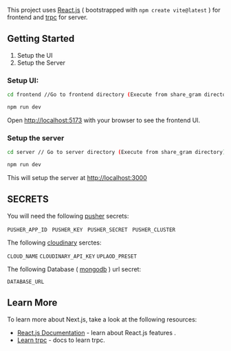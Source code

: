This project uses  [React.js](https://react.dev) ( bootstrapped with `npm create vite@latest` ) for frontend and [trpc](https://trpc.io) for server.

## Getting Started

1. Setup the UI
2. Setup the Server



### Setup UI:
```bash
cd frontend //Go to frontend directory (Execute from share_gram directory)
```

```bash
npm run dev
```

Open [http://localhost:5173](http://localhost:5173) with your browser to see the frontend UI.

### Setup the server
```bash
cd server // Go to server directory (Execute from share_gram directory) 
```

```bash
npm run dev
```
This will setup the server at  [http://localhost:3000](http://localhost:3000)

## SECRETS
You will need the following [pusher](https://pusher.com) secrets:

`PUSHER_APP_ID `
`PUSHER_KEY `
`PUSHER_SECRET `
`PUSHER_CLUSTER `

The following [cloudinary](https://cloudinary.com) serctes:

`CLOUD_NAME`
`CLOUDINARY_API_KEY`
`UPLAOD_PRESET `

The following Database ( [mongodb](https://www.mongodb.com) ) url secret:

`DATABASE_URL`
## Learn More

To learn more about Next.js, take a look at the following resources:

- [React.js Documentation](https://react.dev/learn) - learn about React.js features .
- [Learn trpc](https://trpc.io) - docs to learn trpc.





